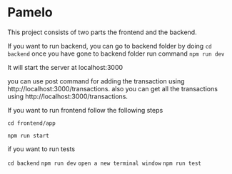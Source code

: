 # Pamelo

This project consists of two parts the frontend and the backend.

If you want to run backend, you can go to backend folder by doing `cd backend`
once you have gone to backend folder run command `npm run dev`

It will start the server at localhost:3000

you can use post command for adding the transaction using http://localhost:3000/transactions.
also you can get all the transactions using http://localhost:3000/transactions.

If you want to run frontend follow the following steps

`cd frontend/app`

`npm run start`

if you want to run tests

`cd backend`
`npm run dev`
`open a new terminal window`
`npm run test`
